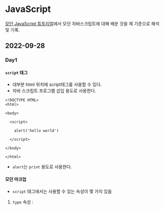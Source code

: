 # JavaScript
[모던 JavaScript 튜토리얼](https://ko.javascript.info/)에서 모던 자바스크립트에 대해 배운 것을 제 기준으로 해석 및 기록.
<body>

## 2022-09-28
### Day1
#### `script` 태그
- 대부분 html 위치에 script태그를 사용할 수 있다. 
- 자바 스크립트 프로그램 삽입 용도로 사용한다.
```
<!DOCTYPE HTML>
<html>

<body>

  <script>

    alert('hello world')

  </script>

</body>

</html>
```
* `alert`는 `print` 용도로 사용한다.

#### 모던 마크업

- `script` 태그에서는 사용할 수 있는 속성이 몇 가지 있음
1. `type` 속성 : <script type = ...>
- HTML4에서는 vb와 같은 script가 기본인 브라우저가 있었지만, HTML5에서는 JavaScript가 기본이기 때문에 
속성의 의미가 달라졌다.
2. `language` 속성 : <script language = ...>
- 스크립트 언어를 나타내는 속성
- 현재는 JavaScript가 기본 언어이기 때문에 사용할 필요는 없다
*예시
```
<script type = "text/javascript"><!-- 주석>
//--><script>
```

## 2022-09-29
### Day2
#### 외부 스크립트
```
<script src = "filePath.js"></script>
```
- 스크립트의 양이 많을 경우 소분화하여 외부 스크립트를 불러오는 식으로 사용한다
- HTML 내 스크립트를 사용하는 경우는 간단한 코드일 경우이다
- 여러 스크립트를 삽입하는 경우 다음과 같이 여러 번 코드를 입력한다
```
<script src = "filePath1.js"></script>
<script src = "filePath2.js"></script>
...
```
  
#### 코드 구조

##### 문(Statement)
- 명령어와 문법 구조의 단위
- 각 Statement는 가독성을 위해 서로 다른 줄에 쓴다
  
##### 세미콜론(semicolon)
- 각 Statement의 끝을 의미함
- 줄바꿈 시 `세미콜론 자동 삽입(automatic semicolon insertion)`이 발생한다.
* 세미콜론 자동 삽입은 불완전한 표현식에는 작동하지 않는다.
  
##### 주석(comment)
- 개발자가 작성한 코드의 의도를 보여주기 위한 것
- `//`는 한 줄 주석, `/*...*/`은 여러 줄 주석
- 항상 주석을 다는 습관을 들이는 것이 중요함

## 2022-09-30
### Day3
#### use strict
- 스크립트 전체를 모던화 시켜주는 명령어
- 최상단에 위치시키면 코드 전체를 use strict모드로 활성화시켜준다
```
"use strict"
```
`use strict`를 활성화하면 취소시키는 방법은 없다
##### 브라우즈 콘솔을 사용하는 경우
- 엄격 모드 활성화 : `use strict`를 친 후, `Shift` + `Enter`을 눌러주고 코드를 작성하면 활성화 된다.
* `use strict`는 클래스와 모듈을 사용한다면 생략가능

#### 변수와 상수  
##### 변수
- JavaScript에서는 변수를 `let`함수를 이용해서 선언한다.
```
  let x;
  x = 6; // x에 6 데이터 할당해라
  
  alert(x); // x를 출력해라
```
- 한 줄에 `let`과 데이터 할당 가능
```
  let x = 6;
  alert(x)
  ```
* 가독성을 위해서 한 줄에는 변수 하나씩 선언하기

##### 변수 명명 규칙
- 카멜 표기법(camelCase)을 흔히 사용한다. ex) myName, itemPrice, ...
- 변수명에 `$`와 `_`도 사용 가능하다
- 예약어(let, reture, class 등..)은 JavaScript에서 사용하고 있기 때문에 변수명으로 사용할 수 없다
  * 참고 : `use strict`를 사용하지 않는 경우, `let`함수를 사용하지 않고 구버전 스크립트와 호환이 가능하다
  1. 변수를 명명할 때는 항상 유지보수를 고려해서 명명한다 
  2. 규칙을 따르거나 정하면 좋다 
  3. 너무 간결한 변수명은 혼란을 일으킬 수 있다
  
##### 상수
- 변하지 않는 수를 할당할 때는 `let`대신  `const`를 사용
```
  const pi = 3.14159265359 // pi의 값
```
- 상수는 변수와 다른 대문자와 `_`를 이용해서 명명

## 2022-10-02
### Day3
#### 자료형
- JavaScript에는 8가지 기본 자료형이 있다
- 데이터의 타입에 맞게 자료형을 설정해줘야 한다

##### 숫자형
- 정수와 부동소수점 숫자를 나타낸다
- 숫자형과 관련된 연산자 : `*`, `/`, `+`, `-`, `%`
- 특수 숫자 값 : `Infinity`, -`-Infinity`, `NaN`
  
* BigInt
- 숫자형과 달리 길이와 상관없이 정수를 표현할 수 있게 하는 자료형
- 숫자 뒤에 `n`을 붙여서 만들 수 있다.
*참고 : Firefox, Chrome, Edge, Safari같은 브라우저에서는 지원하나, IE에서는 지원하지 않음 (2022-08-13기준)
  
##### 문자형
- 따옴표(")로 문자형으로 나타내고자 하는 데이터를 묶어주면 문자열로 표현할 수 있다
```
let name = "Sangwon";// name에 Sangwon이라는 변수 저장
alert(name); // Sangwon
```
- `${...}`을 이용해 다음과 같이 조합도 가능하다
- 이 경우 숫자도 조합가능하다!
```
  alert("My name is,${name}"); // My name is Sangwon
  alert("1+2 =, ${1+2}"); // 1+2의 값 출력
```
  
##### 불린형
- `true`와 `false`, 두 가지 값만 있는 자료형
```
let fieldChecked1 = true; // fieldChecked1에 true값 할당
let fieldChecked2 = false; // fieldChecked2에 false값 할당
```
- 비교 결과 저장도 가능하다
- 논리 연산자에서 많이 쓰인다
  
##### 'null'
-  `null`을 어느 자료형에도 속하지 않는 값
- JavaScript의 `null`은 존재하지 않는 다는 의미로 쓰인다


##### 'undefined'
- 값이 할당되지 않은 상태를 나타낸다
- 다음과 같은 경우 `undefined`가 할당된다
```
let age;

alert(age); // 'undefined'가 출력
```
- 개발자가 명시적으로 할당할 수 있다, but `null`값을 사용하는 것이 권장됨

#### 객체와 심볼
- `object`형 : 데이터 컬렉션이나 복잡한 개체(entity)를 표현할 수 있다
- `symbol`형 : 객체의 고유한 식별자를 만들 때 사용한다

##### typeof 연산자
- 연산자와 함수를 표현하는 문법이 다름
1. 연산자 : typeof x
2. 함수 : typeof(x)
- 사용 예시는 다음과 같다
```
typeof undefined // "undefined"

typeof 2 // "number"

typeof 1013231312213n // "bigint"

typeof true // "boolean"

typeof "April" // "string"

typeof Symbol("id") // "symbol"

typeof Math // "object"  (1)

typeof null // "object"  (2)

typeof alert // "function"  (3)
```

## 2022-10-03
### Day4
####  alert, prompt, confirm
##### alert
- 개발자가 할당한 변수 데이터를 보여주는 모달 창(Modal Window)을 보여준다
- 해당 브라우저 탭은 `확인`버튼을 누르기 전까지는 아무 동작을 할 수 없다
```
alert("hello"); // "hello"를 출력
```

##### prompt
- `prompt`는 두 개의 인수를 받는다
```
test = prompt(title, [default]);
```
1. title : 사용자에게 보여주는 메시지
2. default : default로 설정할 값(여기서 `[...]`는 절대값이 아닌 선택값을 의미함)

##### confirm
- 개발자가 입력한 메시지와 `예` 또는 `아니요`버튼을 포함한 모달 창을 보여준다
```
test = confirm(question); // 이지선다형 질문 모달 창을 출력
```
- `예`는 `true`, `아니오`는 `false`값으로 반환된다

## 2022-10-04
### Day5
#### 형 변환
- 자료형의 `type`을 변경하는 것이다.

##### 문자형으로 변환
- 문자형의 값이 변환되어야 할 때 사용한다
- alert메서드는 매개변수를 자동으로 문자형으로 변환시킨다
- `String(value)`함수를 호출해서 개발자가 인위적으로 변환가능
```
let value = true; // value에 true를 할당
value = String(value); // 변수 value를 boolean에서 String으로 변환
alert(typeof value); // value의 변수 타입 출력
```

##### 숫자형으로 변환
- boolean 및 문자형에서 숫자형으로의 변환은 수학 관련 함수와 표현식에서 자동으로 변환된다
- `Number(value)`함수를 호출해서 개발자가 인위적으로 변환가능
```
let str = "123"; // 변수 str에 문자형 123을 할당
alert(typeof str); // str의 타입 출력

let num = Number(str); // str을 숫자형으로 변환
alert(typeof num); // 형 변환된 num의 타입을 출력
```

##### 불린형으로 변환
- 불린형은 `true`와 `false`로 변환된다
- '비어있는' 느낌의 값(`0`, `null`, `undefined`, `NaN`)은 `false`가 된다
- 그 외의 값은 `true`로 변환된다.
```
alert(Boolean(1)); // 숫자 1을 불린형으로 변환
alert(Boolean(0)); // 숫자 0을 불린형으로 변환

alert(Boolean("This is String:)); //문자열을 불린형으로 변환
alert(Boolean("")); //빈 문자열을 불린형으로 변환
```
## 2022-10-05
### Day5
#### 기본 연산자와 수학
- 몇 가지 조건문 및 반복문을 다루기 위한 연산자 중 기본 연산자들을 다루는 법
##### ‘단항’, ‘이항’, ‘피연산자’
- 피연산자(operand) : 연산자가 연산을 수행하는 대상
- 단항(unary) 연산자 : 피연산자를 하나만 받는 연산자
- 이항(binary) 연산자 : 두 개의 피연산자를 받는 연산자

#### 수학 연산자
<table>
  <td>
    
- 덧셈 연산자 `+`
    
- 뺄셈 연산자 `-`
    
- 곱셈 연산자 `*`
    
- 나눗셈 연산자 `/`
    
- 나머지 연산자 `%`
    
- 거듭제곱 연산자 `**`
  </td>
</table>

#### 나머지 연산자(remainder operator)
- 나머지 연산자 `%` : `%`를 기준으로 왼쪽 피연산자를 오른쪽 연산자로 나눈 후 그 나머지를 정수로 반환

#### 거듭제곱 연산자(exponentiation operator)
- 거듭제곱 연산자 `**` : `**`를 기준으로 왼쪽 피연산자를 오른쪽 연산자만큼 반복해서 곱한 값을 반환

#### 단항 연산자 +
- 덧셈 연산자 `+`는 단항 연산자로 사용 가능하다
```
alert( +true ); // true를 숫자형 1로 변환
alert( +""); // ""는 false에 해당하므로 0으로 변환
```
- Number(value)의 역할을 할 수 있다
```
let myRank = "1"; // myRank에 "1"을 할당
let yourRank = "2"; // yourRank에 "2"를 할당

alert( typeof myRank ); // myRank의 자료형 str
alert( typeof yourRank ); // yourRank의 자료형 str

alert( +myRank + +yourRank ); // myRank와 yourRank를 숫자형으로 변환한 후 더함
```
- 연산자 우선순위에 의해 이루어졌다

##### 연산자 우선순위
- 수학적 규칙과 JavaScript의 다양한 기능을 효과적으로 사용할 수 있도록 하기 위해서 만듦
- [Operator precedence](https://developer.mozilla.org/en-US/docs/Web/JavaScript/Reference/Operators/Operator_Precedence)에 table항목에 JavaScript의 상세한 우선순위 테이블을 참고할 수있다

##### 할당 연산자
할당(assignment) 연산자 `=` : 무언가 할당할 때 쓰이는 연산자
1. 값을 반환하는 할당 연산자
- 표현식 안에 또 다른 표현식에서 할당된 값을 반환하여 바깥 표현식에 영향을 준다
- 가독성이 떨어지고 코드가 명확해지지 않는다

2. 할당 연산자 체이닝(chaining)
- 할당 연산자는 여러 개를 연결해서 사용할 수 있다.
```
let a,b,c;
a = b = c = 1; // a,b,c에 각각 1을 할당
```
- 가독성을 위해 웬만하면 나누는 것이 낫다

##### 복합 할당 연산자
- 같은 변수에 연산 결과를 저장해야 할 때 사용한다
```
let n = 2;
n += 5; // n = n + 5
n *= 2; // n = n * 2
```
- 비트 연산자에도 적용 가능하다!

##### 증가·감소 연산자
- 숫자를 하나 늘리거나 줄이는 연산자
- 증가(increment) 연산자 `++` : 변수를 1 증가시킵니다
- 감소(decrement) 연산자 `--`는 변수를 1 감소시킵니다
- 위 두 연산자는 전위형(prefix form)이나 후위형(postfix form)로 쓸 수 있다
*참고 : 반환값을 사용하는 경우, 후위형은 기존 값을 반환한다

##### 비트 연산자(bitwise operator)
<table>
  <td>
  
  - 비트 AND ( `&` )
  
  - 비트 OR ( `|` )
  
  - 비트 XOR ( `^` )
  
  - 비트 NOT ( `~` )
  
  - 왼쪽 시프트(LEFT SHIFT) ( `<<` )
  
  - 오른쪽 시프트(RIGHT SHIFT) ( `>>` )
  
  - 부호 없는 오른쪽 시프트(ZERO-FILL RIGHT SHIFT) ( `>>>` )
  
  </td>
</table>
  
- 2진 표현에서 숫자를 다뤄야 할 때 쓰인다
- 암호를 다룬다면 비트 연산자가 유용하다
- [참고용 링크](https://developer.mozilla.org/en-US/docs/Web/JavaScript/Reference/Operators)

##### 쉼표 연산자(comma operator)
- 쉼표 연산자(comma operator) `,` : 여러 표현식을 코드 한 줄에 쓰기 위한 용도
- 쉼표의 우선순위는 매우 낮다!

</body>
</html>
